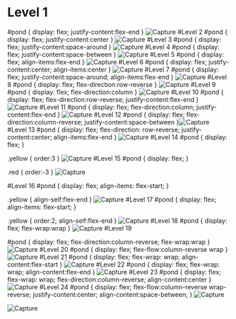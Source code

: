 # Level 1
#pond {
  display: flex;
justify-content:flex-end
}
![Capture](https://user-images.githubusercontent.com/99464989/236999519-2fc7ee42-b20d-4e19-b040-05ac9665d8e5.PNG)
#Level 2
#pond {
  display: flex;
justify-content:center
}
![Capture](https://user-images.githubusercontent.com/99464989/236999642-89f7db46-28b2-40b2-9e7c-94fd7f444864.PNG)
#Level 3
#pond {
  display: flex;
justify-content:space-around
}
![Capture](https://user-images.githubusercontent.com/99464989/236999763-ec49850b-3252-48d1-944f-ef88a16492cf.PNG)
#Level 4
#pond {
  display: flex;
justify-content:space-between
}
![Capture](https://user-images.githubusercontent.com/99464989/236999874-aac261d1-0444-4bbe-b336-798586bdcdda.PNG)
#Level 5
#pond {
  display: flex;
align-items:flex-end
}
![Capture](https://user-images.githubusercontent.com/99464989/237000011-7a6103d2-da0e-4d2d-99be-89d6fb8b5ed8.PNG)
#Level 6
#pond {
  display: flex;
justify-content:center;
align-items:center
}
![Capture](https://user-images.githubusercontent.com/99464989/237000175-0ce7574c-8d53-4f2b-a6e7-4137bce7f878.PNG)
#Level 7
#pond {
  display: flex;
justify-content:space-around;
align-items:flex-end
}
![Capture](https://user-images.githubusercontent.com/99464989/237000276-a96adf18-5311-43ce-a831-4f2902c5b7bb.PNG)
#Level 8
#pond {
  display: flex;
flex-direction:row-reverse
}
![Capture](https://user-images.githubusercontent.com/99464989/237000351-7ef67e1d-b12d-4b8a-8781-462137a4f812.PNG)
#Level 9
#pond {
  display: flex;
flex-direction:column
}
![Capture](https://user-images.githubusercontent.com/99464989/237000463-90984076-bc66-45b5-9637-fc0f18178c52.PNG)
#Level 10
#pond {
  display: flex;
flex-direction:row-reverse;
justify-content:flex-end
}
![Capture](https://user-images.githubusercontent.com/99464989/237000561-5b9487f0-b6ba-479b-b70a-76723c56ad18.PNG)
#Level 11
#pond {
  display: flex;
flex-direction:column;
justify-content:flex-end
}
![Capture](https://user-images.githubusercontent.com/99464989/237000662-a591abeb-1894-4bca-80b1-f844d4f550f5.PNG)
#Level 12
#pond {
  display: flex;
flex-direction:column-reverse;
justify-content:space-between
}![Capture](https://user-images.githubusercontent.com/99464989/237000735-25d08f24-17d7-44b9-9c68-16cb24e1e276.PNG)
#Level 13
#pond {
  display: flex;
flex-direction: row-reverse;
justify-content:center;
align-items:flex-end
}
![Capture](https://user-images.githubusercontent.com/99464989/237000837-73f32c09-5b78-4c6e-ae05-ce7cdfb76081.PNG)
#Level 14
#pond {
  display: flex;
}

.yellow {
order:3
}
![Capture](https://user-images.githubusercontent.com/99464989/237000928-8ac605ae-ca93-4c12-9dc1-2b6cbec9434e.PNG)
#Level 15
#pond {
  display: flex;
}

.red {
order:-3
}
![Capture](https://user-images.githubusercontent.com/99464989/237001019-983fe90e-39d5-4399-b94f-e8cc5fa4d710.PNG)

#Level 16
#pond {
  display: flex;
  align-items: flex-start;
}

.yellow {
align-self:flex-end
}
![Capture](https://user-images.githubusercontent.com/99464989/237001107-a9fc3ffb-7be9-46fc-9463-deae2051396a.PNG)
#Level 17
#pond {
  display: flex;
  align-items: flex-start;
}

.yellow {
order:2;
align-self:flex-end
}
![Capture](https://user-images.githubusercontent.com/99464989/237001194-52172808-5037-40d7-a2e6-8cb9010ba120.PNG)
#Level 18
#pond {
  display: flex;
flex-wrap:wrap
}
![Capture](https://user-images.githubusercontent.com/99464989/237001274-0829cb41-3446-49f6-b5df-d104171df8e9.PNG)
#Level 19

#pond {
  display: flex;
flex-direction:column-reverse;
flex-wrap:wrap
}
![Capture](https://user-images.githubusercontent.com/99464989/237001459-368c3111-5fbb-4c7f-a295-03b052c649d3.PNG)
#Level 20
#pond {
  display: flex;
flex-flow:column-reverse wrap
}
![Capture](https://user-images.githubusercontent.com/99464989/237001596-5ad9efe4-e187-4c69-a081-602fdb073986.PNG)
#Level 21
#pond {
  display: flex;
  flex-wrap: wrap;
align-content:flex-start
}
![Capture](https://user-images.githubusercontent.com/99464989/237001694-636f3bdd-11b2-4300-9463-817b7c77b450.PNG)
#Level 22
#pond {
  display: flex;
  flex-wrap: wrap;
align-content:flex-end
}
![Capture](https://user-images.githubusercontent.com/99464989/237001816-0508b849-8c53-4e97-a3b2-f31e1f1a1db4.PNG)
#Level 23
#pond {
  display: flex;
  flex-wrap: wrap;
flex-direction:column-reverse;
align-content:center
}
![Capture](https://user-images.githubusercontent.com/99464989/237002000-f6c29f48-72d5-4613-8a4b-4d47ad50e0bd.PNG)
#Level 24
#pond {
  display: flex;
flex-flow:column-reverse wrap-reverse;
justify-content:center;
align-content:space-between;
}
![Capture](https://user-images.githubusercontent.com/99464989/237002146-6b131ceb-39e2-4db8-bfbd-14dbc622fe80.PNG)

![Capture](https://user-images.githubusercontent.com/99464989/237002230-772c3a21-b1fc-47b8-b929-32dc848ccd2d.PNG)







